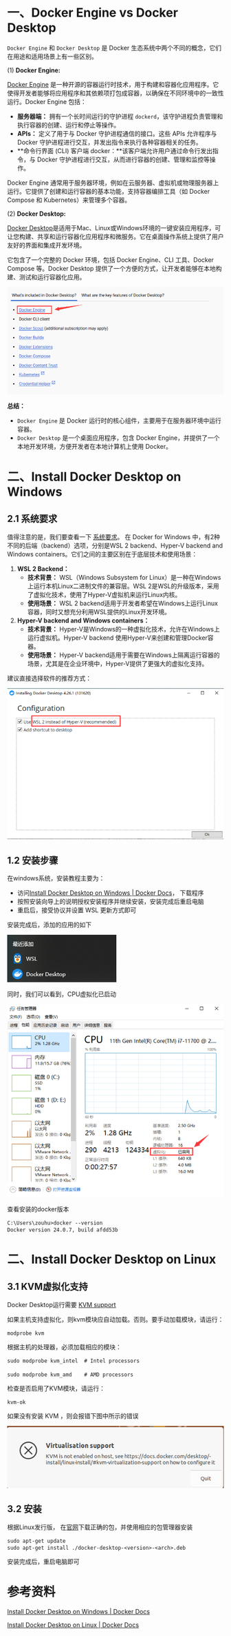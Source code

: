 # 一、Docker Engine vs Docker Desktop 

`Docker Engine` 和 `Docker Desktop` 是 Docker 生态系统中两个不同的概念，它们在用途和适用场景上有一些区别。

(1) **Docker Engine:**

[Docker Engine](https://docs.docker.com/engine/) 是一种开源的容器运行时技术，用于构建和容器化应用程序。它使得开发者能够将应用程序和其依赖项打包成容器，以确保在不同环境中的一致性运行。Docker Engine 包括：

- **服务器端：** 拥有一个长时间运行的守护进程 `dockerd`，该守护进程负责管理和执行容器的创建、运行和停止等操作。
- **APIs：** 定义了用于与 Docker 守护进程通信的接口。这些 APIs 允许程序与 Docker 守护进程进行交互，并发出指令来执行各种容器相关的任务。
- **命令行界面 (CLI) 客户端 docker：**该客户端允许用户通过命令行发出指令，与 Docker 守护进程进行交互，从而进行容器的创建、管理和监控等操作。

Docker Engine 通常用于服务器环境，例如在云服务器、虚拟机或物理服务器上运行。它提供了创建和运行容器的基本功能，支持容器编排工具（如 Docker Compose 和 Kubernetes）来管理多个容器。



(2) **Docker Desktop:**

[Docker Desktop](https://docs.docker.com/desktop/)是适用于Mac、Linux或Windows环境的一键安装应用程序，可让您构建、共享和运行容器化应用程序和微服务。它在桌面操作系统上提供了用户友好的界面和集成开发环境。

它包含了一个完整的 Docker 环境，包括 Docker Engine、CLI 工具、Docker Compose 等。Docker Desktop 提供了一个方便的方式，让开发者能够在本地构建、测试和运行容器化应用。

![image-20231230220441822](images/image-20231230220441822.png)



**总结：**

- `Docker Engine` 是 Docker 运行时的核心组件，主要用于在服务器环境中运行容器。
- `Docker Desktop` 是一个桌面应用程序，包含 Docker Engine，并提供了一个本地开发环境，方便开发者在本地计算机上使用 Docker。





# 二、Install Docker Desktop on Windows

## 2.1 系统要求

值得注意的是，我们要查看一下 [系统要求](https://docs.docker.com/desktop/install/windows-install/#system-requirements)。
在 Docker for Windows 中，有2种不同的后端（backend）选项，分别是WSL 2 backend、Hyper-V backend and Windows containers。它们之间的主要区别在于底层技术和使用场景：

1. **WSL 2 Backend：**
   - **技术背景：** WSL（Windows Subsystem for Linux）是一种在Windows上运行本机Linux二进制文件的兼容层。WSL 2是WSL的升级版本，采用了虚拟化技术，使用了Hyper-V虚拟机来运行Linux内核。
   - **使用场景：** WSL 2 backend适用于开发者希望在Windows上运行Linux容器，同时又想充分利用WSL提供的Linux开发环境。
2. **Hyper-V backend and Windows containers：**
   - **技术背景：** Hyper-V是Windows的一种虚拟化技术，允许在Windows上运行虚拟机。Hyper-V backend 使用Hyper-V来创建和管理Docker容器。
   - **使用场景：** Hyper-V backend适用于需要在Windows上隔离运行容器的场景，尤其是在企业环境中，Hyper-V提供了更强大的虚拟化支持。

建议直接选择软件的推荐方式：

![image-20231230160109898](images/image-20231230160109898.png)



## 1.2 安装步骤

在windows系统，安装教程主要为：

- 访问[Install Docker Desktop on Windows | Docker Docs](https://docs.docker.com/desktop/install/windows-install/)， 下载程序
- 按照安装向导上的说明授权安装程序并继续安装，安装完成后重启电脑
- 重启后，接受协议并设置 WSL 更新方式即可

安装完成后，添加的应用的如下

![image-20231230163133939](images/image-20231230163133939.png)



同时，我们可以看到，CPU虚拟化已启动

![image-20231230163419500](images/image-20231230163419500.png)

查看安装的docker版本

```
C:\Users\zouhu>docker --version
Docker version 24.0.7, build afdd53b
```



# 二、Install Docker Desktop on Linux

## 3.1 KVM虚拟化支持

Docker Desktop运行需要  [KVM support](https://www.linux-kvm.org/)

如果主机支持虚拟化，则kvm模块应自动加载。否则。要手动加载模块，请运行：

```
modprobe kvm
```

根据主机的处理器，必须加载相应的模块：

```
sudo modprobe kvm_intel  # Intel processors

sudo modprobe kvm_amd    # AMD processors
```

检查是否启用了KVM模块，请运行：

```
kvm-ok
```

如果没有安装 KVM ，则会报错下图中所示的错误

![image-20231230223717553](images/image-20231230223717553.png)

## 3.2 安装 

根据Linux发行版， 在[官网](https://docs.docker.com/desktop/install/linux-install/)下载正确的包，并使用相应的包管理器安装

```
sudo apt-get update
sudo apt-get install ./docker-desktop-<version>-<arch>.deb
```

安装完成后，重启电脑即可







# 参考资料

[Install Docker Desktop on Windows | Docker Docs](https://docs.docker.com/desktop/install/windows-install/#system-requirements)

[Install Docker Desktop on Linux | Docker Docs](https://docs.docker.com/desktop/install/linux-install/)